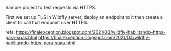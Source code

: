 Sample project to test requests via HTTPS.

First we set up TLS in Wildfly server, deploy an endpoint to it then create a client to call that endpoint over HTTPS.

refs: 
https://finalexception.blogspot.com/2021/03/wildfly-habilitando-https-para-suas.html
https://finalexception.blogspot.com/2021/04/wildfly-habilitando-https-para-suas.html
